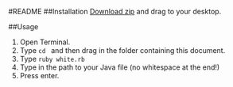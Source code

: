 #README
##Installation
[Download zip](https://github.com/insightdev/white/releases/latest) and drag to your desktop.

##Usage
1. Open Terminal.
2. Type `cd ` and then drag in the folder containing this document.
3. Type `ruby white.rb`
4. Type in the path to your Java file (no whitespace at the end!)
5. Press enter.

